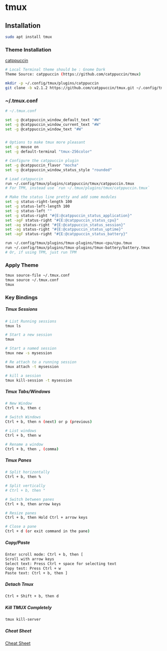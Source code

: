# tmux

## Installation

```bash
sudo apt install tmux
```

### Theme Installation

[catppuccin](https://github.com/catppuccin/tmux)

```bash
# Local Terminal theme should be : Gnome Dark
Theme Source: catppuccin (https://github.com/catppuccin/tmux)

mkdir -p ~/.config/tmux/plugins/catppuccin
git clone -b v2.1.2 https://github.com/catppuccin/tmux.git ~/.config/tmux/plugins/catppuccin/tmux
```

### ~/.tmux.conf

```bash
# ~/.tmux.conf

set -g @catppuccin_window_default_text "#W"
set -g @catppuccin_window_current_text "#W"
set -g @catppuccin_window_text "#W"


# Options to make tmux more pleasant
set -g mouse on
set -g default-terminal "tmux-256color"

# Configure the catppuccin plugin
set -g @catppuccin_flavor "mocha"
set -g @catppuccin_window_status_style "rounded"

# Load catppuccin
run ~/.config/tmux/plugins/catppuccin/tmux/catppuccin.tmux
# For TPM, instead use `run ~/.tmux/plugins/tmux/catppuccin.tmux`

# Make the status line pretty and add some modules
set -g status-right-length 100
set -g status-left-length 100
set -g status-left ""
set -g status-right "#{E:@catppuccin_status_application}"
set -agF status-right "#{E:@catppuccin_status_cpu}"
set -ag status-right "#{E:@catppuccin_status_session}"
set -ag status-right "#{E:@catppuccin_status_uptime}"
set -agF status-right "#{E:@catppuccin_status_battery}"

run ~/.config/tmux/plugins/tmux-plugins/tmux-cpu/cpu.tmux
run ~/.config/tmux/plugins/tmux-plugins/tmux-battery/battery.tmux
# Or, if using TPM, just run TPM
```

### Apply Theme

```bash
tmux source-file ~/.tmux.conf
tmux source ~/.tmux.conf
tmux
```

### Key Bindings

##### Tmux Sessions

```bash
# List Running sessions
tmux ls

# Start a new session
tmux

# Start a named session
tmux new -s mysession

# Re attach to a running session
tmux attach -t mysession

# kill a session
tmux kill-session -t mysession
```

##### Tmux Tabs/Windows

```bash
# New Window
Ctrl + b, then c

# Switch Windows
Ctrl + b, then n (next) or p (previous)

# List windows
Ctrl + b, then w

# Rename a window
Ctrl + b, then , (comma)
```

##### Tmux Panes

```bash
# Split horizontally
Ctrl + b, then %

# Split vertically
# Ctrl + b, then "

# Switch between panes
Ctrl + b, then arrow keys

# Resize panes
Ctrl + b, then Hold Ctrl + arrow keys

# Close a pane
Ctrl + d (or exit command in the pane)
```

##### Copy/Paste

```bash
Enter scroll mode: Ctrl + b, then [
Scroll with arrow keys
Select text: Press Ctrl + space for selecting text
Copy test: Press Ctrl + w
Paste text: Ctrl + b, then ]
```

##### Detach Tmux

```bash
Ctrl + Shift + b, then d
```

##### Kill TMUX Completely

```bash
tmux kill-server
```

##### Cheat Sheet

[Cheat Sheet](https://tmuxcheatsheet.com/)
